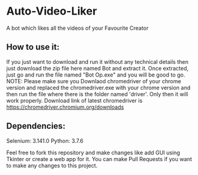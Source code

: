 # Auto-Video-Liker
A bot which likes all the videos of your Favourite Creator

## How to use it:
If you just want to download and run it without any technical details then just download the zip file here named Bot and extract it. Once extracted, just go and run the file named "Bot Op.exe" and you will be good to go.
NOTE: Please make sure you Downlaod chromedriver of your chrome version and replaced the chromedriver.exe with your chrome version and then run the file where there is the folder named 'driver'. Only then it will work properly. Download link of latest chromedriver is https://chromedriver.chromium.org/downloads

## Dependencies:
Selenium: 3.141.0
Python: 3.7.6

Feel free to fork this repository and make changes like add GUI using Tkinter or create a web app for it. You can make Pull Requests if you want to make any changes to this project.
